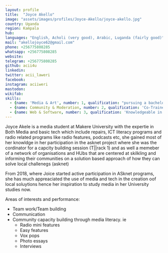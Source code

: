 ```yaml
---
layout: profile
title:  "Joyce Akello"
image: "assets/images/profiles/Joyce-Akello/joyce-akello.jpg"
country: Uganda
region: Kampala
hub: 
languages: "English, Acholi (very good), Arabic, Luganda (fairly good)"
mail: "akellojoyce62@gmail.com"
phone: +256775808285
whatsapp: +256775808285
website: 
telegram: +256775808285
github: acii4u
linkedin: 
twitter: acii_laweri
facebook: 
instagram: aciiweri
mastodon: 
wikifab:
skills:
  - {name: 'Media & Art', number: 1, qualification: "pursuing a bachelor's degree in journalism and Communication. Actively participated in #ASKnet media literacy trainings"}
  - {name: Community & Moderation, number: 2, qualification: 'Co-Trainer in capacity building, #ASKnet'}
  - {name: Web & Software, number: 3, qualification: 'Knowledgeable in the use of platforms like github, wikifab for online team work and co-creation'}
---
```

Joyce Akele is a media student at Makere University with the expertie in Both Media and basic tech which include repairs, ICT literacy programs and radio related programs like radio features, podcasts etc, she gained most of her knowldge in her participation in the asknet project where she was the cordinator for a capcity building session (T||rack 1) and as well a memeber of a network of organisations and HUbs that are centered at skilkling and informing their communities on a solution based approach of how they can solve local challenegs (asknet)

 From 2018, where Joice started active participation in ASknet programs, she has much appreaciated the use of media and tech in the creation oof local soluytions hence her inspiration to study media in her University studies now.

Areas of interests and performance:
- Team work/Team building
- Communication
- Community capacity building through media literacy. ie
  - Radio mini features
  - Easy features
  - Vox pops
  - Photo essays
  - Interviews
